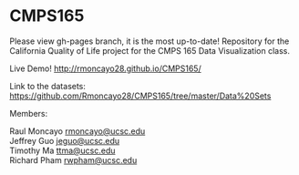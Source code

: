 # CMPS165
Please view gh-pages branch, it is the most up-to-date!
Repository for the California Quality of Life project for the CMPS 165
Data Visualization class.

Live Demo!
http://rmoncayo28.github.io/CMPS165/

Link to the datasets:
https://github.com/Rmoncayo28/CMPS165/tree/master/Data%20Sets

Members:

Raul Moncayo rmoncayo@ucsc.edu  
Jeffrey Guo  jeguo@ucsc.edu  
Timothy Ma   ttma@ucsc.edu  
Richard Pham rwpham@ucsc.edu  
